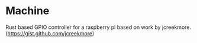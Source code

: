 # Machine
Rust based GPIO controller for a raspberry pi based on work by jcreekmore. (https://gist.github.com/jcreekmore)
